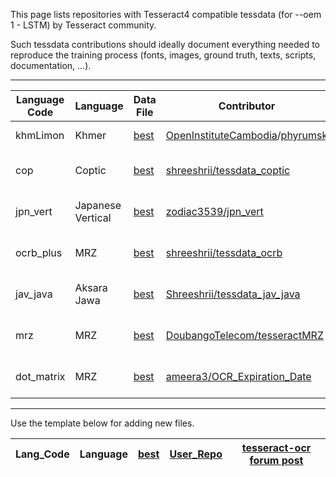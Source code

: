 This page lists repositories with Tesseract4 compatible tessdata (for --oem 1 - LSTM) by Tesseract community. 

Such tessdata contributions should ideally document everything needed to reproduce the training process (fonts, images, ground truth, texts, scripts, documentation, ...).

***

|Language Code|Language|Data File|Contributor|Info|
|--|--|--|--|--|
|khmLimon|Khmer|[best](https://github.com/OpenInstituteCambodia/tessdata_best/raw/master/khmLimon.traineddata)|[OpenInstituteCambodia](https://github.com/OpenInstituteCambodia)/[phyrumsk](https://github.com/phyrumsk)|[PR in tessdata_best](https://github.com/tesseract-ocr/tessdata_best/pull/27#issuecomment-394643981)|
|cop|Coptic|[best](https://github.com/Shreeshrii/tessdata_coptic/raw/master/cop.traineddata)|[shreeshrii/tessdata_coptic](https://github.com/Shreeshrii/tessdata_coptic/)|[tesseract-ocr forum post](https://groups.google.com/forum/?utm_medium=email&utm_source=footer#!topic/tesseract-ocr/LXIxi4KxmNQ)|
|jpn_vert|Japanese Vertical|[best](https://github.com/zodiac3539/jpn_vert)|[zodiac3539/jpn_vert](https://github.com/zodiac3539/jpn_vert)|[tesseract-ocr forum post](https://groups.google.com/forum/#!searchin/tesseract-ocr/comic%7Csort:date/tesseract-ocr/FwjSZzoVgeg/u-zyFYQiBgAJ)|
|ocrb_plus|MRZ|[best](https://github.com/Shreeshrii/tessdata_ocrb/blob/master/ocrb_plus.traineddata)|[shreeshrii/tessdata_ocrb](https://github.com/Shreeshrii/tessdata_ocrb)|[tesseract-ocr forum post]( https://groups.google.com/forum/?utm_medium=email&utm_source=footer#!msg/tesseract-ocr/zi79vNsiSkg/UT3JwsNeBQAJ)|
|jav_java|Aksara Jawa|[best](https://github.com/Shreeshrii/tessdata_jav_java/blob/master/tessdata_best/jav1.traineddata)|[Shreeshrii/tessdata_jav_java](https://github.com/Shreeshrii/tessdata_jav_java)|[tesseract-ocr forum post](https://groups.google.com/forum/?utm_medium=email&utm_source=footer#!msg/tesseract-ocr/8r8YOQgTBT4/xHpCTp9DAwAJ)|
|mrz|MRZ|[best](https://github.com/DoubangoTelecom/tesseractMRZ/tree/master/tessdata_best)|[DoubangoTelecom/tesseractMRZ](https://github.com/DoubangoTelecom/tesseractMRZ)|[tesseract-ocr forum post](https://groups.google.com/d/msgid/tesseract-ocr/a92ec47e-5055-4ffe-a174-f437d3c7ccf2%40googlegroups.com)|
|dot_matrix|MRZ|[best](https://github.com/ameera3/OCR_Expiration_Date/tree/master/OCR_Ensemble)|[ameera3/OCR_Expiration_Date](https://github.com/ameera3/OCR_Expiration_Date)|[tesseract-ocr forum post](https://groups.google.com/forum/#!topic/tesseract-ocr/BimLa0-z9ME)|
-------------------------
Use the template below for adding new files.

|Lang_Code|Language|[best](best_URL)|[User_Repo](Contributor_URL)|[tesseract-ocr forum post](InfoURL)|
|--|--|--|--|--|